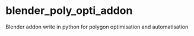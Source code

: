 # blender_poly_opti_addon
Blender addon write in python for polygon optimisation and automatisation
